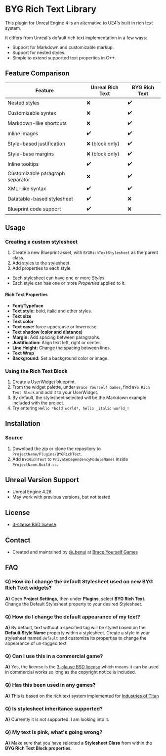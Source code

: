 # BYG Rich Text Library

This plugin for Unreal Engine 4 is an alternative to UE4's built in rich text
system.

It differs from Unreal's default rich text implementation in a few ways:

* Support for Markdown and customizable markup.
* Support for nested styles.
* Simple to extend supported text properties in C++.

## Feature Comparison

| Feature | Unreal Rich Text | BYG Rich Text |
| --- | --- | --- |
| Nested styles					| :x:					| :heavy_check_mark:	|
| Customizable syntax   		| :x:					| :heavy_check_mark:	|
| Markdown-like shortcuts		| :x:					| :heavy_check_mark:	|
| Inline images					| :heavy_check_mark:	| :heavy_check_mark:	|
| Style-based justification		| :x: (block only)		| :heavy_check_mark:	|
| Style-base margins			| :x: (block only)		| :heavy_check_mark:	|
| Inline tooltips				| :heavy_check_mark:	| :heavy_check_mark:	|
| Customizable paragraph separator | :x: | :heavy_check_mark:					|
| XML-like syntax   			| :heavy_check_mark:	| :heavy_check_mark:	|
| Datatable-based stylesheet	| :heavy_check_mark:	| :x:					|
| Blueprint code support		| :heavy_check_mark:	| :x:					|


## Usage

### Creating a custom stylesheet

1. Create a new Blueprint asset, with `BYGRichTextStylesheet` as the`parent
   class.
2. Add styles to the stylesheet.
3. Add properties to each style.

* Each stylesheet can have one or more _Styles_.
* Each style can hae one or more _Properties_ applied to it. 

#### Rich Text Properties

* **Font/Typeface**
* **Text style:** bold, italic and other styles.
* **Text size**
* **Text color**
* **Text case:** force uppercase or lowercase
* **Text shadow (color and distance)**
* **Margin:** Add spacing between paragraphs.
* **Justification:** Align text left, right or center.
* **Line Height:** Change the spacing between lines.
* **Text Wrap** 
* **Background:** Set a background color or image.

### Using the Rich Text Block

1. Create a UserWidget blueprint.
2. From the widget palette, under `Brace Yourself Games`, find `BYG Rich Text Block` and add it to your UserWidget.
3. By default, the stylesheet selected will be the Markdown example included with the project.
4. Try entering `Hello *bold world*, hello _italic world_!`

## Installation

### Source

1. Download the zip or clone the repository to `ProjectName/Plugins/BYGRichText`.
2. Add `BYGRichText` to `PrivateDependencyModuleNames` inside `ProjectName.Build.cs`.

## Unreal Version Support

* Unreal Engine 4.26
* May work with previous versions, but not tested

## License

* [3-clause BSD license](LICENSE)

## Contact

* Created and maintained by [@_benui](https://twitter.com/_benui) at [Brace Yourself Games](https://braceyourselfgames.com/)


## FAQ

### Q) How do I change the default Stylesheet used on new BYG Rich Text widgets?

**A)** Open **Project Settings**, then under **Plugins**, select **BYG Rich Text**. Change the
Default Stylesheet property to your desired Stylesheet.

### Q) How do I change the default appearance of my text?

**A)** By default, text without a specified tag will be styled based on the
**Default Style Name** property within a stylesheet.
Create a style in your stylesheet named `default` and customize its properties
to change the appearance of un-tagged text.

### Q) Can I use this in a commercial game?

**A)** Yes, the license is the [3-clause BSD license](LICENSE) which means it can be used in commercial works so long as the copyright notice is included.

### Q) Has this been used in any games?

**A)** This is based on the rich text system implemented for [Industries of
Titan](https://braceyourselfgames.com/industries-of-titan/)

### Q) Is stylesheet inheritance supported?

**A)** Currently it is not supported. I am looking into it.

### Q) My text is pink, what's going wrong?

**A)** Make sure that you have selected a **Stylesheet Class** from within the
**BYG Rich Text Block properties**.
